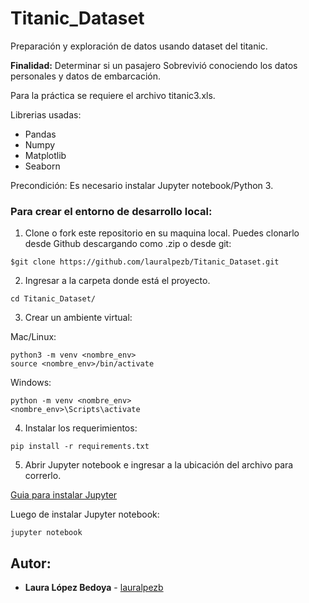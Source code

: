 # Titanic_Dataset
Preparación y exploración de datos usando dataset del titanic. 

**Finalidad:** Determinar si un pasajero Sobrevivió conociendo los datos personales y datos de embarcación.

Para la práctica se requiere el archivo titanic3.xls.

Librerias usadas:
- Pandas
- Numpy
- Matplotlib
- Seaborn

Precondición:
Es necesario instalar Jupyter notebook/Python 3.

### Para crear el entorno de desarrollo local:

1. Clone o fork este repositorio en su maquina local. 
Puedes clonarlo desde Github descargando como .zip o desde git:

```
$git clone https://github.com/lauralpezb/Titanic_Dataset.git
```

2. Ingresar a la carpeta donde está el proyecto.

```
cd Titanic_Dataset/
```

3. Crear un ambiente virtual:

Mac/Linux:
```
python3 -m venv <nombre_env>
source <nombre_env>/bin/activate
```

Windows:
```
python -m venv <nombre_env>
<nombre_env>\Scripts\activate
```

4. Instalar los requerimientos:
```
pip install -r requirements.txt
```

5. Abrir Jupyter notebook e ingresar a la ubicación del archivo para correrlo.

[Guia para instalar Jupyter](https://medium.com/saturdays-ai/empezando-a-usar-jupyter-notebook-para-python-parte-1-instalación-94e97b4c5f37)

Luego de instalar Jupyter notebook:

```
jupyter notebook
```

## Autor:

- **Laura López Bedoya** - [lauralpezb](https://github.com/lauralpezb)




